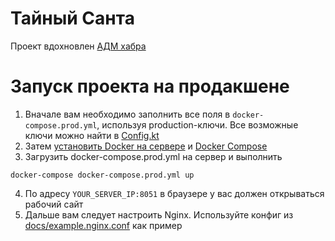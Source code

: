 # Тайный Санта
Проект вдохновлен [АДМ хабра](https://habra-adm.ru)

# Запуск проекта на продакшене
1) Вначале вам необходимо заполнить все поля в `docker-compose.prod.yml`, используя production-ключи. Все возможные ключи можно найти в [Config.kt](https://github.com/glitchless/SecretSanta/blob/master/backend/src/main/kotlin/ru/glitchless/santa/utils/Config.kt)
2) Затем [установить Docker на сервере](https://docs.docker.com/engine/install/) и [Docker Compose](https://docs.docker.com/compose/install/)
3) Загрузить docker-compose.prod.yml на сервер и выполнить 
```
docker-compose docker-compose.prod.yml up
```
4) По адресу `YOUR_SERVER_IP:8051` в браузере у вас должен открываться рабочий сайт
5) Дальше вам следует настроить Nginx. Используйте конфиг из [docs/example.nginx.conf](docs/example.nginx.conf) как пример
